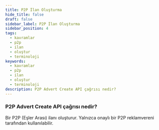 ```yaml
---
title: P2P İlan Oluşturma
hide_title: false
draft: false
sidebar_label: P2P İlan Oluşturma
sidebar_position: 4
tags:
  - kavramlar
  - p2p
  - ilan
  - oluştur
  - terminoloji
keywords:
  - kavramlar
  - p2p
  - ilan
  - oluştur
  - terminoloji
description: P2P Advert Create API çağrısı nedir?
---
```


### P2P Advert Create API çağrısı nedir?

Bir P2P (Eşler Arası) ilanı oluşturur. Yalnızca onaylı bir P2P reklamvereni tarafından kullanılabilir.
